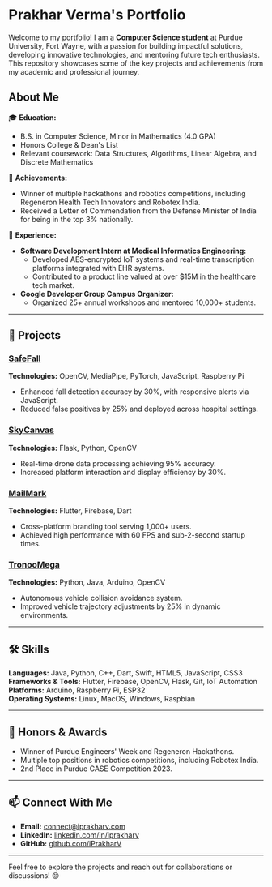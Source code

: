 # Prakhar Verma's Portfolio

Welcome to my portfolio! I am a **Computer Science student** at Purdue University, Fort Wayne, with a passion for building impactful solutions, developing innovative technologies, and mentoring future tech enthusiasts. This repository showcases some of the key projects and achievements from my academic and professional journey.

## About Me

🎓 **Education:**  
- B.S. in Computer Science, Minor in Mathematics (4.0 GPA)  
- Honors College & Dean's List  
- Relevant coursework: Data Structures, Algorithms, Linear Algebra, and Discrete Mathematics  

🌟 **Achievements:**  
- Winner of multiple hackathons and robotics competitions, including Regeneron Health Tech Innovators and Robotex India.  
- Received a Letter of Commendation from the Defense Minister of India for being in the top 3% nationally.  

💼 **Experience:**  
- **Software Development Intern at Medical Informatics Engineering:**  
  - Developed AES-encrypted IoT systems and real-time transcription platforms integrated with EHR systems.  
  - Contributed to a product line valued at over $15M in the healthcare tech market.  
- **Google Developer Group Campus Organizer:**  
  - Organized 25+ annual workshops and mentored 10,000+ students.  

---

## 🚀 Projects

### [SafeFall](https://safefall.vercel.app/)
**Technologies:** OpenCV, MediaPipe, PyTorch, JavaScript, Raspberry Pi  
- Enhanced fall detection accuracy by 30%, with responsive alerts via JavaScript.  
- Reduced false positives by 25% and deployed across hospital settings.

### [SkyCanvas](https://github.com/iPrakharV/SkyCanvas)
**Technologies:** Flask, Python, OpenCV  
- Real-time drone data processing achieving 95% accuracy.  
- Increased platform interaction and display efficiency by 30%.

### [MailMark](https://github.com/iPrakharV/MailMark)
**Technologies:** Flutter, Firebase, Dart  
- Cross-platform branding tool serving 1,000+ users.  
- Achieved high performance with 60 FPS and sub-2-second startup times.

### [TronooMega](https://github.com/iPrakharV/TronooMega)
**Technologies:** Python, Java, Arduino, OpenCV  
- Autonomous vehicle collision avoidance system.  
- Improved vehicle trajectory adjustments by 25% in dynamic environments.

---

## 🛠 Skills

**Languages:** Java, Python, C++, Dart, Swift, HTML5, JavaScript, CSS3  
**Frameworks & Tools:** Flutter, Firebase, OpenCV, Flask, Git, IoT Automation  
**Platforms:** Arduino, Raspberry Pi, ESP32  
**Operating Systems:** Linux, MacOS, Windows, Raspbian  

---

## 🌟 Honors & Awards
- Winner of Purdue Engineers' Week and Regeneron Hackathons.  
- Multiple top positions in robotics competitions, including Robotex India.  
- 2nd Place in Purdue CASE Competition 2023.

---

## 📫 Connect With Me

- **Email:** [connect@iprakharv.com](mailto:connect@iprakharv.com)  
- **LinkedIn:** [linkedin.com/in/iprakharv](https://www.linkedin.com/in/iprakharv)  
- **GitHub:** [github.com/iPrakharV](https://github.com/iPrakharV)

---

Feel free to explore the projects and reach out for collaborations or discussions! 😊